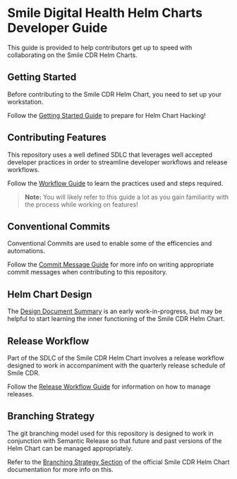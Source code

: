# Smile Digital Health Helm Charts Developer Guide

This guide is provided to help contributors get up to speed with collaborating on the Smile CDR Helm Charts.

## Getting Started

Before contributing to the Smile CDR Helm Chart, you need to set up your workstation.

Follow the [Getting Started Guide](./DEVELOPMENT-GETTING-STARTED.md) to prepare for Helm Chart Hacking!

## Contributing Features

This repository uses a well defined SDLC that leverages well accepted developer practices in order to streamline developer workflows and release workflows.

Follow the [Workflow Guide](./DEVELOPMENT-WORKFLOW.md) to learn the practices used and steps required.

>**Note:** You will likely refer to this guide a lot as you gain familiarity with the process while working on features!

## Conventional Commits

Conventional Commits are used to enable some of the efficencies and automations.

Follow the [Commit Message Guide](./DEVELOPMENT-COMMIT-MESSAGES.md) for more info on writing appropriate commit messages when contributing to this repository.

## Helm Chart Design

The [Design Document Summary](./DESIGN-SUMMARY.md) is an early work-in-progress, but may be helpful to start learning the inner functioning of the Smile CDR Helm Chart.

## Release Workflow

Part of the SDLC of the Smile CDR Helm Chart involves a release workflow designed to work in accompaniment with the quarterly release schedule of Smile CDR.

Follow the [Release Workflow Guide](./RELEASE-WORKFLOW.md) for information on how to manage releases.

## Branching Strategy

The git branching model used for this repository is designed to work in conjunction with Semantic Release so that future and past versions of the Helm Chart can be managed appropriately.

Refer to the [Branching Strategy Section](https://smilecdr-public.gitlab.io/smile-dh-helm-charts/latest/contributing/branching-model/) of the official Smile CDR Helm Chart documentation for more info on this.
